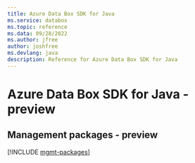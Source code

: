 ```yaml
---
title: Azure Data Box SDK for Java
ms.service: databox
ms.topic: reference
ms.data: 09/28/2022
ms.author: jfree
author: joshfree
ms.devlang: java
description: Reference for Azure Data Box SDK for Java
---
```

# Azure Data Box SDK for Java - preview

## Management packages - preview
[!INCLUDE [mgmt-packages](data-box-mgmt-index.md)]